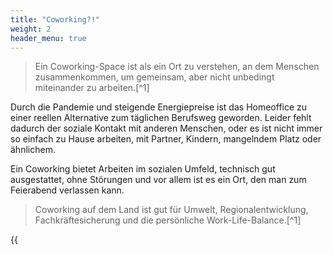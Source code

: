 ```yaml
---
title: "Coworking?!"
weight: 2
header_menu: true
---
```


> Ein Coworking-Space ist als ein Ort zu verstehen, an dem Menschen zusammenkommen,
> um gemeinsam, aber nicht unbedingt miteinander zu arbeiten.[^1]

Durch die Pandemie und steigende Energiepreise ist das Homeoffice zu einer reellen Alternative 
zum täglichen Berufsweg geworden. Leider fehlt dadurch der soziale Kontakt mit anderen Menschen, 
oder es ist nicht immer so einfach zu Hause arbeiten, mit Partner, Kindern, mangelndem Platz oder ähnlichem.

Ein Coworking bietet Arbeiten im sozialen Umfeld, technisch gut ausgestattet, ohne Störungen und vor allem ist es ein 
Ort, den man zum Feierabend verlassen kann. 

> Coworking auf dem Land ist gut für Umwelt, Regionalentwicklung, 
> Fachkräftesicherung und die persönliche Work-Life-Balance.[^1]

{{<script >}}Ensemble {{</>}} Coworking in Hahnheim ist ein Ort an dem Du in guter Gesellschaft und angenehmer Umgebung arbeiten kannst.
Wo Austausch an der Kaffeemaschine oder am Mittagstisch stattfindet.

Wir sind eine kleine Bürogemeinschaft mit Betonung des Wortes Gemeinschaft.

Coworking wird immer mit Synergien der Geschäftswelt in Verbindung gebracht. 
Wir wünschen uns menschliche Synergien und Austausch. 
Wenn dabei noch geschäftliche Kollaborationen entstehen freuen wir uns natürlich, 
es geht uns allerdings in erster Linie um das menschliche Miteinander.

Das heisst auch, dass Du morgens im Büro die Kaffeemaschine anfeuerst und den Teekocher befüllst. 
Und wir abwechselnd die Spülmaschine ausräumen und dass jeder mal kurz Hand anlegt damit es
für alle schön gemütlich bleibt. 
Den Besen oder Mopp muss keiner schwingen. Geputzt wird alles natürlich von einer Fachkraft.

[^1][CoWork Land](https://www.bertelsmann-stiftung.de/fileadmin/files/user_upload/Coworking_im_laendlichen_Raum.pdf "CoWork Land")
